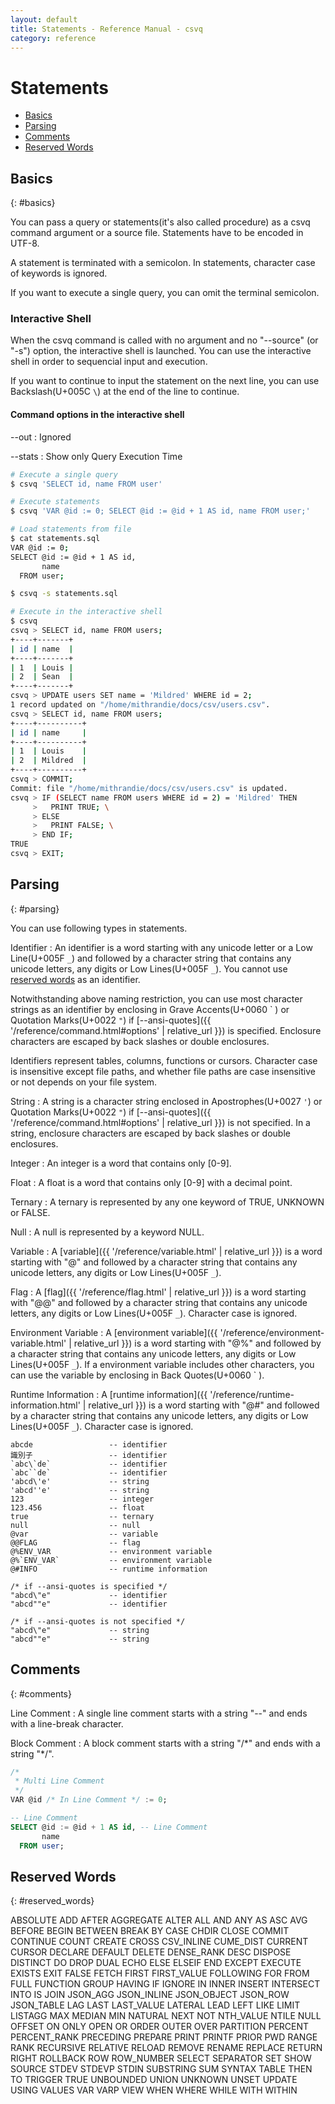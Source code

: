 ```yaml
---
layout: default
title: Statements - Reference Manual - csvq
category: reference
---
```


# Statements

* [Basics](#basics)
* [Parsing](#parsing)
* [Comments](#comments)
* [Reserved Words](#reserved_words)

## Basics
{: #basics}

You can pass a query or statements(it's also called procedure) as a csvq command argument or a source file.
Statements have to be encoded in UTF-8.

A statement is terminated with a semicolon. 
In statements, character case of keywords is ignored.

If you want to execute a single query, you can omit the terminal semicolon.  

### Interactive Shell

When the csvq command is called with no argument and no "--source" (or "-s") option, the interactive shell is launched.
You can use the interactive shell in order to sequencial input and execution.

If you want to continue to input the statement on the next line, you can use Backslash(U+005C `\`) at the end of the line to continue.

#### Command options in the interactive shell

--out
: Ignored 

--stats
: Show only Query Execution Time

```bash
# Execute a single query
$ csvq 'SELECT id, name FROM user'

# Execute statements
$ csvq 'VAR @id := 0; SELECT @id := @id + 1 AS id, name FROM user;'

# Load statements from file
$ cat statements.sql
VAR @id := 0;
SELECT @id := @id + 1 AS id,
       name
  FROM user;

$ csvq -s statements.sql

# Execute in the interactive shell
$ csvq
csvq > SELECT id, name FROM users;
+----+-------+
| id | name  |
+----+-------+
| 1  | Louis |
| 2  | Sean  |
+----+-------+
csvq > UPDATE users SET name = 'Mildred' WHERE id = 2;
1 record updated on "/home/mithrandie/docs/csv/users.csv".
csvq > SELECT id, name FROM users;
+----+----------+
| id | name     |
+----+----------+
| 1  | Louis    |
| 2  | Mildred  |
+----+----------+
csvq > COMMIT;
Commit: file "/home/mithrandie/docs/csv/users.csv" is updated.
csvq > IF (SELECT name FROM users WHERE id = 2) = 'Mildred' THEN
     >   PRINT TRUE; \
     > ELSE
     >   PRINT FALSE; \
     > END IF;
TRUE
csvq > EXIT;
```

## Parsing
{: #parsing}

You can use following types in statements.

Identifier
: An identifier is a word starting with any unicode letter or a Low Line(U+005F `_`) and followed by a character string that contains any unicode letters, any digits or Low Lines(U+005F `_`).
  You cannot use [reserved words](#reserved_words) as an identifier.

  Notwithstanding above naming restriction, you can use most character strings as an identifier by enclosing in Grave Accents(U+0060 \` ) or Quotation Marks(U+0022 `"`) if [--ansi-quotes]({{ '/reference/command.html#options' | relative_url }}) is specified. 
  Enclosure characters are escaped by back slashes or double enclosures.
  
  Identifiers represent tables, columns, functions or cursors.
  Character case is insensitive except file paths, and whether file paths are case insensitive or not depends on your file system.
  
String
: A string is a character string enclosed in Apostrophes(U+0027 `'`) or Quotation Marks(U+0022 `"`) if [--ansi-quotes]({{ '/reference/command.html#options' | relative_url }}) is not specified.
  In a string, enclosure characters are escaped by back slashes or double enclosures.

Integer
: An integer is a word that contains only \[0-9\].

Float
: A float is a word that contains only \[0-9\] with a decimal point.

Ternary
: A ternary is represented by any one keyword of TRUE, UNKNOWN or FALSE.

Null
: A null is represented by a keyword NULL.

Variable
: A [variable]({{ '/reference/variable.html' | relative_url }}) is a word starting with "@" and followed by a character string that contains any unicode letters, any digits or Low Lines(U+005F `_`).

Flag
: A [flag]({{ '/reference/flag.html' | relative_url }}) is a word starting with "@@" and followed by a character string that contains any unicode letters, any digits or Low Lines(U+005F `_`). Character case is ignored.

Environment Variable
: A [environment variable]({{ '/reference/environment-variable.html' | relative_url }}) is a word starting with "@%" and followed by a character string that contains any unicode letters, any digits or Low Lines(U+005F `_`).
  If a environment variable includes other characters, you can use the variable by enclosing in Back Quotes(U+0060 ` ).

Runtime Information
: A [runtime information]({{ '/reference/runtime-information.html' | relative_url }}) is a word starting with "@#" and followed by a character string that contains any unicode letters, any digits or Low Lines(U+005F `_`). Character case is ignored.

```
abcde                 -- identifier
識別子                 -- identifier
`abc\`de`             -- identifier
`abc``de`             -- identifier
'abcd\'e'             -- string
'abcd''e'             -- string
123                   -- integer
123.456               -- float
true                  -- ternary
null                  -- null
@var                  -- variable
@@FLAG                -- flag
@%ENV_VAR             -- environment variable
@%`ENV_VAR`           -- environment variable
@#INFO                -- runtime information

/* if --ansi-quotes is specified */
"abcd\"e"             -- identifier
"abcd""e"             -- identifier

/* if --ansi-quotes is not specified */
"abcd\"e"             -- string
"abcd""e"             -- string
```

## Comments
{: #comments}

Line Comment
: A single line comment starts with a string "--" and ends with a line-break character. 

Block Comment
: A block comment starts with a string "/\*" and ends with a string "\*/".


```sql
/*
 * Multi Line Comment
 */
VAR @id /* In Line Comment */ := 0;

-- Line Comment
SELECT @id := @id + 1 AS id, -- Line Comment
       name
  FROM user;
```

## Reserved Words
{: #reserved_words}

ABSOLUTE ADD AFTER AGGREGATE ALTER ALL AND ANY AS ASC AVG
BEFORE BEGIN BETWEEN BREAK BY
CASE CHDIR CLOSE COMMIT CONTINUE COUNT CREATE CROSS CSV_INLINE CUME_DIST CURRENT CURSOR
DECLARE DEFAULT DELETE DENSE_RANK DESC DISPOSE DISTINCT DO DROP DUAL
ECHO ELSE ELSEIF END EXCEPT EXECUTE EXISTS EXIT
FALSE FETCH FIRST FIRST_VALUE FOLLOWING FOR FROM FULL FUNCTION
GROUP
HAVING
IF IGNORE IN INNER INSERT INTERSECT INTO IS
JOIN JSON_AGG JSON_INLINE JSON_OBJECT JSON_ROW JSON_TABLE
LAG LAST LAST_VALUE LATERAL LEAD LEFT LIKE LIMIT LISTAGG
MAX MEDIAN MIN
NATURAL NEXT NOT NTH_VALUE NTILE NULL
OFFSET ON ONLY OPEN OR ORDER OUTER OVER
PARTITION PERCENT PERCENT_RANK PRECEDING PREPARE PRINT PRINTF PRIOR PWD
RANGE RANK RECURSIVE RELATIVE RELOAD REMOVE RENAME REPLACE RETURN RIGHT ROLLBACK ROW ROW_NUMBER
SELECT SEPARATOR SET SHOW SOURCE STDEV STDEVP STDIN SUBSTRING SUM SYNTAX
TABLE THEN TO TRIGGER TRUE
UNBOUNDED UNION UNKNOWN UNSET UPDATE USING
VALUES VAR VARP VIEW
WHEN WHERE WHILE WITH WITHIN

